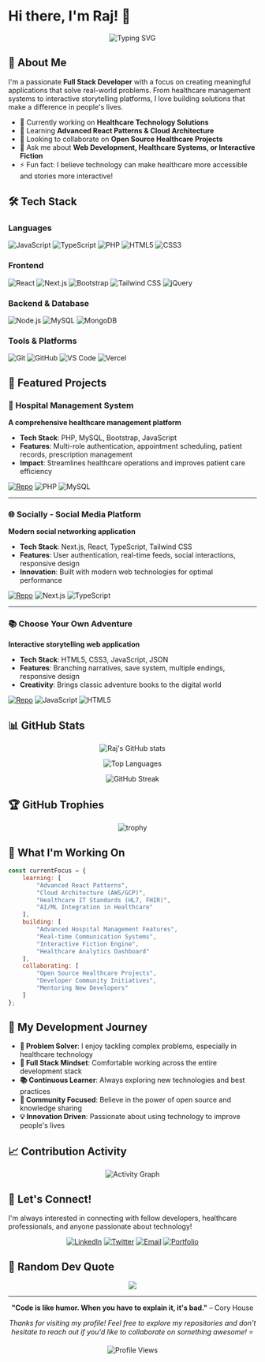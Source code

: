 # Hi there, I'm Raj! 👋

<div align="center">
  <img src="https://readme-typing-svg.demolab.com?font=Fira+Code&pause=1000&color=2F81F7&width=435&lines=Full+Stack+Developer;Healthcare+Tech+Enthusiast;Interactive+Storyteller;Problem+Solver" alt="Typing SVG" />
</div>

## 🚀 About Me

I'm a passionate **Full Stack Developer** with a focus on creating meaningful applications that solve real-world problems. From healthcare management systems to interactive storytelling platforms, I love building solutions that make a difference in people's lives.

- 🔭 Currently working on **Healthcare Technology Solutions**
- 🌱 Learning **Advanced React Patterns & Cloud Architecture**
- 👯 Looking to collaborate on **Open Source Healthcare Projects**
- 💬 Ask me about **Web Development, Healthcare Systems, or Interactive Fiction**
- ⚡ Fun fact: I believe technology can make healthcare more accessible and stories more interactive!

## 🛠️ Tech Stack

### Languages
![JavaScript](https://img.shields.io/badge/-JavaScript-F7DF1E?style=flat-square&logo=javascript&logoColor=black)
![TypeScript](https://img.shields.io/badge/-TypeScript-3178C6?style=flat-square&logo=typescript&logoColor=white)
![PHP](https://img.shields.io/badge/-PHP-777BB4?style=flat-square&logo=php&logoColor=white)
![HTML5](https://img.shields.io/badge/-HTML5-E34F26?style=flat-square&logo=html5&logoColor=white)
![CSS3](https://img.shields.io/badge/-CSS3-1572B6?style=flat-square&logo=css3&logoColor=white)

### Frontend
![React](https://img.shields.io/badge/-React-61DAFB?style=flat-square&logo=react&logoColor=black)
![Next.js](https://img.shields.io/badge/-Next.js-000000?style=flat-square&logo=next.js&logoColor=white)
![Bootstrap](https://img.shields.io/badge/-Bootstrap-7952B3?style=flat-square&logo=bootstrap&logoColor=white)
![Tailwind CSS](https://img.shields.io/badge/-Tailwind_CSS-38B2AC?style=flat-square&logo=tailwind-css&logoColor=white)
![jQuery](https://img.shields.io/badge/-jQuery-0769AD?style=flat-square&logo=jquery&logoColor=white)

### Backend & Database
![Node.js](https://img.shields.io/badge/-Node.js-339933?style=flat-square&logo=node.js&logoColor=white)
![MySQL](https://img.shields.io/badge/-MySQL-4479A1?style=flat-square&logo=mysql&logoColor=white)
![MongoDB](https://img.shields.io/badge/-MongoDB-47A248?style=flat-square&logo=mongodb&logoColor=white)

### Tools & Platforms
![Git](https://img.shields.io/badge/-Git-F05032?style=flat-square&logo=git&logoColor=white)
![GitHub](https://img.shields.io/badge/-GitHub-181717?style=flat-square&logo=github&logoColor=white)
![VS Code](https://img.shields.io/badge/-VS_Code-007ACC?style=flat-square&logo=visual-studio-code&logoColor=white)
![Vercel](https://img.shields.io/badge/-Vercel-000000?style=flat-square&logo=vercel&logoColor=white)

## 🌟 Featured Projects

### 🏥 Hospital Management System
**A comprehensive healthcare management platform**
- **Tech Stack**: PHP, MySQL, Bootstrap, JavaScript
- **Features**: Multi-role authentication, appointment scheduling, patient records, prescription management
- **Impact**: Streamlines healthcare operations and improves patient care efficiency

[![Repo](https://img.shields.io/badge/-Repository-181717?style=flat-square&logo=github)](https://github.com/Raj4478/Hospital_Management)
![PHP](https://img.shields.io/badge/-PHP-777BB4?style=flat-square&logo=php&logoColor=white)
![MySQL](https://img.shields.io/badge/-MySQL-4479A1?style=flat-square&logo=mysql&logoColor=white)

---

### 🌐 Socially - Social Media Platform
**Modern social networking application**
- **Tech Stack**: Next.js, React, TypeScript, Tailwind CSS
- **Features**: User authentication, real-time feeds, social interactions, responsive design
- **Innovation**: Built with modern web technologies for optimal performance

[![Repo](https://img.shields.io/badge/-Repository-181717?style=flat-square&logo=github)](https://github.com/Raj4478/Socially)
![Next.js](https://img.shields.io/badge/-Next.js-000000?style=flat-square&logo=next.js&logoColor=white)
![TypeScript](https://img.shields.io/badge/-TypeScript-3178C6?style=flat-square&logo=typescript&logoColor=white)

---

### 📚 Choose Your Own Adventure
**Interactive storytelling web application**
- **Tech Stack**: HTML5, CSS3, JavaScript, JSON
- **Features**: Branching narratives, save system, multiple endings, responsive design
- **Creativity**: Brings classic adventure books to the digital world

[![Repo](https://img.shields.io/badge/-Repository-181717?style=flat-square&logo=github)](https://github.com/Raj4478/Choose-Your-Own-Adventure)
![JavaScript](https://img.shields.io/badge/-JavaScript-F7DF1E?style=flat-square&logo=javascript&logoColor=black)
![HTML5](https://img.shields.io/badge/-HTML5-E34F26?style=flat-square&logo=html5&logoColor=white)

## 📊 GitHub Stats

<div align="center">
  
![Raj's GitHub stats](https://github-readme-stats.vercel.app/api?username=Raj4478&show_icons=true&theme=tokyonight&hide_border=true&count_private=true)

![Top Languages](https://github-readme-stats.vercel.app/api/top-langs/?username=Raj4478&layout=compact&theme=tokyonight&hide_border=true)

![GitHub Streak](https://github-readme-streak-stats.herokuapp.com/?user=Raj4478&theme=tokyonight&hide_border=true)

</div>

## 🏆 GitHub Trophies

<div align="center">
  
![trophy](https://github-profile-trophy.vercel.app/?username=Raj4478&theme=tokyonight&no-frame=true&no-bg=true&margin-w=4)

</div>

## 🎯 What I'm Working On

```javascript
const currentFocus = {
    learning: [
        "Advanced React Patterns",
        "Cloud Architecture (AWS/GCP)",
        "Healthcare IT Standards (HL7, FHIR)",
        "AI/ML Integration in Healthcare"
    ],
    building: [
        "Advanced Hospital Management Features",
        "Real-time Communication Systems",
        "Interactive Fiction Engine",
        "Healthcare Analytics Dashboard"
    ],
    collaborating: [
        "Open Source Healthcare Projects",
        "Developer Community Initiatives",
        "Mentoring New Developers"
    ]
};
```

## 🌱 My Development Journey

- **🎯 Problem Solver**: I enjoy tackling complex problems, especially in healthcare technology
- **🔧 Full Stack Mindset**: Comfortable working across the entire development stack
- **📚 Continuous Learner**: Always exploring new technologies and best practices
- **🤝 Community Focused**: Believe in the power of open source and knowledge sharing
- **💡 Innovation Driven**: Passionate about using technology to improve people's lives

## 📈 Contribution Activity

<div align="center">

![Activity Graph](https://github-readme-activity-graph.vercel.app/graph?username=Raj4478&theme=tokyo-night&hide_border=true)

</div>

## 🤝 Let's Connect!

I'm always interested in connecting with fellow developers, healthcare professionals, and anyone passionate about technology!

<div align="center">

[![LinkedIn](https://img.shields.io/badge/-LinkedIn-0077B5?style=for-the-badge&logo=linkedin&logoColor=white)](https://linkedin.com/in/your-profile)
[![Twitter](https://img.shields.io/badge/-Twitter-1DA1F2?style=for-the-badge&logo=twitter&logoColor=white)](https://twitter.com/your-handle)
[![Email](https://img.shields.io/badge/-Email-D14836?style=for-the-badge&logo=gmail&logoColor=white)](mailto:your.email@example.com)
[![Portfolio](https://img.shields.io/badge/-Portfolio-000000?style=for-the-badge&logo=vercel&logoColor=white)](https://your-portfolio.vercel.app)

</div>

## 💭 Random Dev Quote

<div align="center">

![](https://quotes-github-readme.vercel.app/api?type=horizontal&theme=tokyonight)

</div>

---

<div align="center">

**"Code is like humor. When you have to explain it, it's bad."** – Cory House

*Thanks for visiting my profile! Feel free to explore my repositories and don't hesitate to reach out if you'd like to collaborate on something awesome!* ⭐

![Profile Views](https://komarev.com/ghpvc/?username=Raj4478&color=blueviolet&style=flat-square&label=Profile+Views)

</div>

